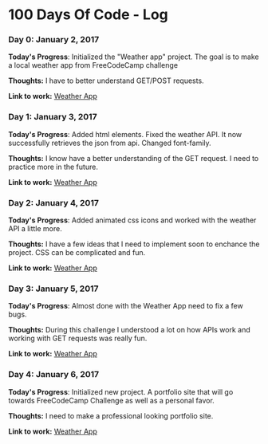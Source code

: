 # 100 Days Of Code - Log

### Day 0: January 2, 2017

**Today's Progress**: Initialized the "Weather app" project. The goal is to make a local weather app from FreeCodeCamp challenge

**Thoughts:** I have to better understand GET/POST requests.

**Link to work:** [Weather App](https://github.com/j0hnnym1/Projects/tree/master/Local%20Weather%20App)

### Day 1: January 3, 2017

**Today's Progress**: Added html elements.
Fixed the weather API. It now successfully retrieves the json from api.
Changed font-family.

**Thoughts:** I know have a better understanding of the GET request. I need to practice more in the future.

**Link to work:** [Weather App](https://github.com/j0hnnym1/Projects/tree/master/Local%20Weather%20App)

### Day 2: January 4, 2017

**Today's Progress**: Added animated css icons and worked with the weather API a little more.

**Thoughts:** I have a few ideas that I need to implement soon to enchance the project.
CSS can be complicated and fun.

**Link to work:** [Weather App](https://github.com/j0hnnym1/Projects/tree/master/Local%20Weather%20App)

### Day 3: January 5, 2017

**Today's Progress**: Almost done with the Weather App need to fix a few bugs.

**Thoughts:** During this challenge I understood a lot on how APIs work and working with GET requests was really fun.

**Link to work:** [Weather App](https://github.com/j0hnnym1/Projects/tree/master/Local%20Weather%20App)

### Day 4: January 6, 2017

**Today's Progress**: Initialized new project. A portfolio site that will go towards FreeCodeCamp Challenge as well as a personal favor.

**Thoughts:** I need to make a professional looking portfolio site.

**Link to work:** [Weather App](https://github.com/j0hnnym1/Projects/tree/master/Local%20Weather%20App)

